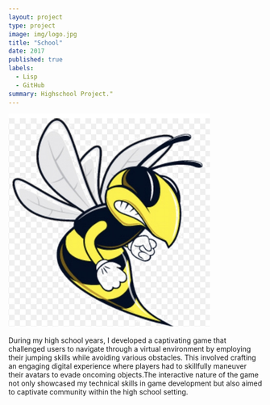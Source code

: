 ```yaml
---
layout: project
type: project
image: img/logo.jpg
title: "School"
date: 2017
published: true
labels:
  - Lisp
  - GitHub
summary: Highschool Project."
---
```


<div class="text-center p-4">
  <img width="400px" src="../img/logo.jpg" class="img-thumbnail" >
</div>

During my high school years, I developed a captivating game that challenged users to navigate through a virtual environment by employing their jumping skills while avoiding various obstacles. This involved crafting an engaging digital experience where players had to skillfully maneuver their avatars to evade oncoming objects.The interactive nature of the game not only showcased my technical skills in game development but also aimed to captivate community within the high school setting.
